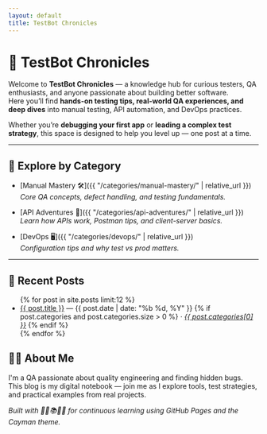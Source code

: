 ```yaml
---
layout: default
title: TestBot Chronicles
---
```


# 🐞 TestBot Chronicles

Welcome to **TestBot Chronicles** — a knowledge hub for curious testers, QA enthusiasts, and anyone passionate about building better software.  
Here you’ll find **hands-on testing tips, real-world QA experiences, and deep dives** into manual testing, API automation, and DevOps practices.  

Whether you’re **debugging your first app** or **leading a complex test strategy**, this space is designed to help you level up — one post at a time.

---

## 📂 Explore by Category
- [Manual Mastery 🛠]({{ "/categories/manual-mastery/" | relative_url }})  
  *Core QA concepts, defect handling, and testing fundamentals.*

- [API Adventures 🔌]({{ "/categories/api-adventures/" | relative_url }})  
  *Learn how APIs work, Postman tips, and client-server basics.*

- [DevOps 🖥]({{ "/categories/devops/" | relative_url }})  
  *Configuration tips and why test vs prod matters.*
  
---

## 📝 Recent Posts
<ul>
{% for post in site.posts limit:12 %}
  <li>
    <a href="{{ post.url | relative_url }}">{{ post.title }}</a>
    <span> — {{ post.date | date: "%b %d, %Y" }}</span>
    {% if post.categories and post.categories.size > 0 %}
      <em> · <a href="{{ '/categories/' | append: post.categories[0] | append: '/' | relative_url }}">{{ post.categories[0] }}</a></em>
    {% endif %}
  </li>
{% endfor %}
</ul>


## 👩‍💻 About Me

I'm a QA passionate about quality engineering and finding hidden bugs.  
This blog is my digital notebook — join me as I explore tools, test strategies, and practical examples from real projects.



*Built with 🧑‍💻📚🚀🌐  for continuous learning using GitHub Pages and the Cayman theme.*
